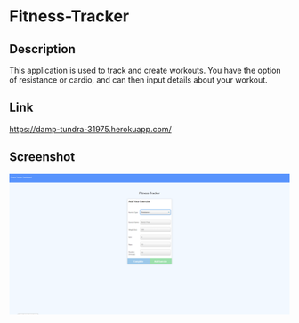 # Fitness-Tracker
## Description
This application is used to track and create workouts. You have the option of resistance or cardio, and can then input details about your workout.
## Link
https://damp-tundra-31975.herokuapp.com/
## Screenshot
<img src="ftss.png" width="1500">
